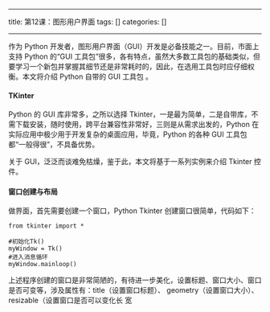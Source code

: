 
--- 
title:  第12课：图形用户界面 
tags: []
categories: [] 

---
作为 Python 开发者，图形用户界面（GUI）开发是必备技能之一。目前，市面上支持 Python 的“GUI 工具包”很多，各有特点，虽然大多数工具包的基础类似，但要学习一个新包并掌握其细节还是非常耗时的，因此，在选用工具包时应仔细权衡。本文将介绍 Python 自带的 GUI 工具包 。

#### TKinter

Python 的 GUI 库非常多，之所以选择 Tkinter，一是最为简单，二是自带库，不需下载安装，随时使用，跨平台兼容性非常好，三则是从需求出发的，Python 在实际应用中极少用于开发复杂的桌面应用，毕竟，Python 的各种 GUI 工具包都“一般得很”，不具备优势。

关于 GUI，泛泛而谈难免枯燥，鉴于此，本文将基于一系列实例来介绍 Tkinter 控件。

#### 窗口创建与布局

做界面，首先需要创建一个窗口，Python Tkinter 创建窗口很简单，代码如下：

```
from tkinter import *

#初始化Tk()
myWindow = Tk()
#进入消息循环
myWindow.mainloop()

```

上述程序创建的窗口是非常简陋的，有待进一步美化，设置标题、窗口大小、窗口是否可变等，涉及属性有：title（设置窗口标题）、 geometry（设置窗口大小）、resizable（设置窗口是否可以变化长 宽
